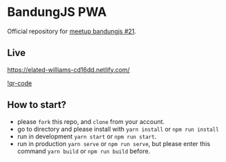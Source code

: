 # BandungJS PWA

Official repository for [meetup bandungjs #21](https://www.meetup.com/BandungJS/events/262832383/).

## Live

https://elated-williams-cd16dd.netlify.com/

[!qr-code](./docs/qr-code.png)

## How to start?

+ please `fork` this repo, and `clone` from your account.
+ go to directory and please install with `yarn install` or `npm run install` 
+ run in development `yarn start` or `npm run start`.
+ run in production `yarn serve` or `npm run serve`, but please enter this command `yarn build` or `npm run build` before.
